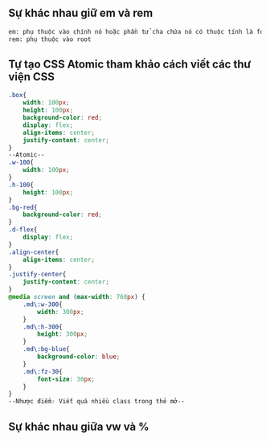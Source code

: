 ## Sự khác nhau giữ em và rem
```sh
em: phụ thuộc vào chính nó hoặc phần tử cha chứa nó có thuộc tính là font-size
rem: phụ thuộc vào root
```
## Tự tạo CSS Atomic tham khảo cách viết các thư viện CSS
```css
.box{
    width: 100px;
    height: 100px;
    background-color: red;
    display: flex;
    align-items: center;
    justify-content: center;
}
--Atomic--
.w-100{
    width: 100px;
}
.h-100{
    height: 100px;
}
.bg-red{
    background-color: red;
}
.d-flex{
    display: flex;
}
.align-center{
    align-items: center;
}
.justify-center{
    justify-content: center;
}
@media screen and (max-width: 768px) {
    .md\:w-300{
        width: 300px;
    }
    .md\:h-300{
        height: 300px;
    }
    .md\:bg-blue{
        background-color: blue;
    }
    .md\:fz-30{
        font-size: 30px;
    }
}
--Nhược điểm: Viết quá nhiều class trong thẻ mở--
```
## Sự khác nhau giữa vw và %
```sh

```
